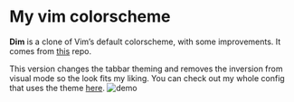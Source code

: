 # My vim colorscheme

**Dim** is a clone of Vim’s default colorscheme, with some improvements.
It comes from [this](https://github.com/jeffkreeftmeijer/vim-dim) repo.

This version changes the tabbar theming and removes the inversion from
visual mode so the look fits my liking.
You can check out my whole config that uses the theme
[here](https://github.com/MaciejZj/Dotfiles).
![demo](http://u.cubeupload.com/maciejzj/vimdim.png)
